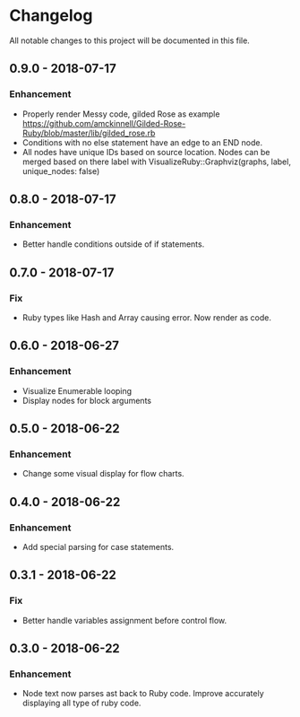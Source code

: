 # Changelog
All notable changes to this project will be documented in this file.

## 0.9.0 - 2018-07-17
### Enhancement
* Properly render Messy code, gilded Rose as example https://github.com/amckinnell/Gilded-Rose-Ruby/blob/master/lib/gilded_rose.rb
* Conditions with no else statement have an edge to an END node.
* All nodes have unique IDs based on source location. 
Nodes can be merged based on there label with VisualizeRuby::Graphviz(graphs, label, unique_nodes: false)

## 0.8.0 - 2018-07-17
### Enhancement
* Better handle conditions outside of if statements.

## 0.7.0 - 2018-07-17
### Fix
* Ruby types like Hash and Array causing error. Now render as code.

## 0.6.0 - 2018-06-27
### Enhancement
* Visualize Enumerable looping
* Display nodes for block arguments

## 0.5.0 - 2018-06-22
### Enhancement
* Change some visual display for flow charts.

## 0.4.0 - 2018-06-22

### Enhancement
* Add special parsing for case statements.

## 0.3.1 - 2018-06-22

### Fix
* Better handle variables assignment before control flow. 

## 0.3.0 - 2018-06-22

### Enhancement
* Node text now parses ast back to Ruby code. Improve accurately displaying all type of ruby code.
